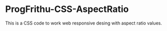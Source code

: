 # ProgFrithu-CSS-AspectRatio
This is a CSS code to work web responsive desing with aspect ratio values.
